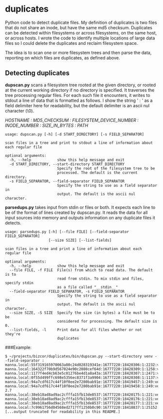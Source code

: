 # duplicates

Python code to detect duplicate files.  My definition of duplicates is two files that do not share an inode, but have the same md5 checksum.
Duplicates can be detected within filesystems or across filesystems, on the same host, or across hosts.  I wrote the code to identify multiple locations of large data files so I could delete the duplicates and reclaim filesystem space.

The idea is to scan one or more filesystem trees and then parse the data, reporting on which files are duplicates, as defined above.

## Detecting duplicates

**dupscan.py** scans a filesystem tree rooted at the given directory, or rooted at the current working directory if no directory is specified.  It traverses the tree processing regular files.  For each such file it encounters, it writes to stdout a line of data that is formatted as follows.  I show the string ' : ' as a field delimiter here for readability, but the default delimiter is an ascii nul character (\0).

*HOSTNAME : MD5_CHECKSUM : FILESYSTEM_DEVICE_NUMBER : INODE_NUMBER : SIZE_IN_BYTES : PATH*

```
usage: dupscan.py [-h] [-d START_DIRECTORY] [-s FIELD_SEPARATOR]

scan files in a tree and print to stdout a line of information about each regular file

optional arguments:
  -h, --help            show this help message and exit
  -d START_DIRECTORY, --start-directory START_DIRECTORY
                        Specify the root of the filesystem tree to be
                        processed. The default is the current directory.
  -s FIELD_SEPARATOR, --field-separator FIELD_SEPARATOR
                        Specify the string to use as a field separator in
                        output. The default is the ascii nul character.
```

**parsedups.py** takes input from stdin or files or both.  It expects each line to be of the format of lines created by dupscan.py.  It reads the data for all input sources into memory and outputs information on any duplicate files it detects.

```
usage: parsedups.py [-h] [--file FILE] [--field-separator FIELD_SEPARATOR]
                    [--size SIZE] [--list-fields]

scan files in a tree and print a line of information about each regular file

optional arguments:
  -h, --help            show this help message and exit
  --file FILE, -f FILE  File(s) from which to read data. The default is to
                        read from stdin. To mix stdin and files, specify stdin
                        as a file called "__stdin__"
  --field-separator FIELD_SEPARATOR, -s FIELD_SEPARATOR
                        Specify the string to use as a field separator in
                        output. The default is the ascii nul character.
  --size SIZE, -S SIZE  Specify the size (in bytes) a file must be to be
                        considered for processing. The default size is 0.
  --list-fields, -l     Print data for all files whether or not they're
                        duplicates
```

###Example:

```
$ ~/projects/bizcor/duplicates/bin/dupscan.py --start-directory venv --field-separator :
manna.local:55f319165970063a80c24d028319341e:16777220:18420306:1:2232:venv/bin/activate
manna.local:164322f70b9d567024e90c2080cef64d:16777220:18420309:1:1258:venv/bin/activate.csh
manna.local:1177f4ed4cb63e5c01276be4d1a8a43a:16777220:18420307:1:2471:venv/bin/activate.fish
manna.local:0f55d499ffc698e5356ec8371f3a9904:16777220:18420308:1:1137:venv/bin/activate_this.py
manna.local:94a7cdf617c44f10f0ee2e7280bab91e:16777220:18419457:1:249:venv/bin/easy_install
manna.local:94a7cdf617c44f10f0ee2e7280bab91e:16777220:18419458:1:249:venv/bin/easy_install-2.7
manna.local:38eb18ad8ad9ac2cfffa15fb13de8537:16777220:18420175:1:221:venv/bin/pip
manna.local:38eb18ad8ad9ac2cfffa15fb13de8537:16777220:18420176:1:221:venv/bin/pip2
manna.local:38eb18ad8ad9ac2cfffa15fb13de8537:16777220:18420177:1:221:venv/bin/pip2.7
manna.local:7c9961756d04568ed2717ff1250b0c90:16777220:18418837:1:25152:venv/bin/python
[...output truncated for readability in this README.]
```

